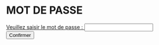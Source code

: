 <h1>MOT DE PASSE</h1>

<a href="https://gaaet2000.github.io/bureau">
<form>
  <div>
    <label for="pass">Veuillez saisir le mot de passe : </label>
    <input type="password" id="pass" pattern="ght4">
    <span class="validity"></span>
  </div>
  <div>
      <input type="submit" value="Confirmer">
  </div>
</form>
</a>
